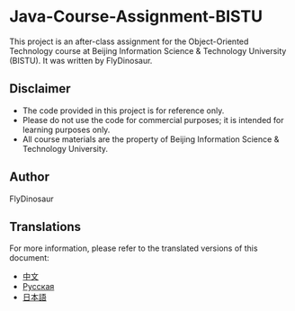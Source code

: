 # Java-Course-Assignment-BISTU

This project is an after-class assignment for the Object-Oriented Technology course at Beijing Information Science & Technology University (BISTU). It was written by FlyDinosaur.

## Disclaimer

- The code provided in this project is for reference only.
- Please do not use the code for commercial purposes; it is intended for learning purposes only.
- All course materials are the property of Beijing Information Science & Technology University.

## Author

FlyDinosaur

## Translations

For more information, please refer to the translated versions of this document:

- [中文](readme_files/zh_cn.md)
- [Русская](readme_files/ru_ru.md)
- [日本語](readme_files/ja_jp.md)
